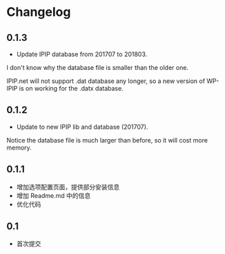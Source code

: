 # Changelog

## 0.1.3

- Update IPIP database from 201707 to 201803.

I don't know why the database file is smaller than the older one.

IPIP.net will not support .dat database any longer, so a new version of WP-IPIP is on working for the .datx database.

## 0.1.2

- Update to new IPIP lib and database (201707).

Notice the database file is much larger than before, so it will cost more memory.

## 0.1.1

- 增加选项配置页面，提供部分安装信息
- 增加 Readme.md 中的信息
- 优化代码

## 0.1

- 首次提交
